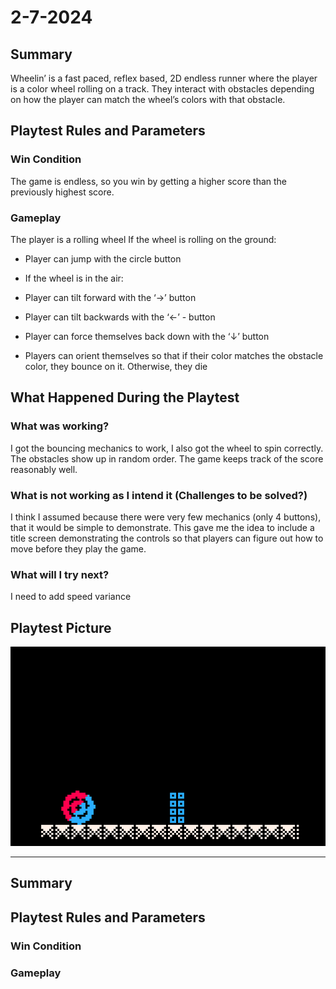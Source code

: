 # 2-7-2024
## Summary
Wheelin’ is a fast paced, reflex based, 2D endless runner where the player is a color wheel rolling on a track. They interact with obstacles depending on how the player can match the wheel’s colors with that obstacle.

## Playtest Rules and Parameters
### Win Condition
The game is endless, so you win by getting a higher score than the previously highest score. 

### Gameplay
The player is a rolling wheel
If the wheel is rolling on the ground:
- Player can jump with the circle button
- If the wheel is in the air:
- Player can tilt forward with the ‘→’  button
- Player can tilt backwards with the ‘←’ - button
- Player can force themselves back down with the ‘↓’ button

- Players can orient themselves so that if their color matches the obstacle color, they bounce on it. Otherwise, they die

## What Happened During the Playtest
### What was working?
I got the bouncing mechanics to work, I also got the wheel to spin correctly. The obstacles show up in random order. The game keeps track of the score reasonably well. 

### What is not working as I intend it (Challenges to be solved?) 
I think I assumed because there were very few mechanics (only 4 buttons), that it would be simple to demonstrate. This gave me the idea to include a title screen demonstrating the controls so that players can figure out how to move before they play the game.

### What will I try next? 
I need to add speed variance

## Playtest Picture
![alt_text](img\image_45238312121707348318797.png "Picture")

---
## Summary

## Playtest Rules and Parameters
### Win Condition

### Gameplay
